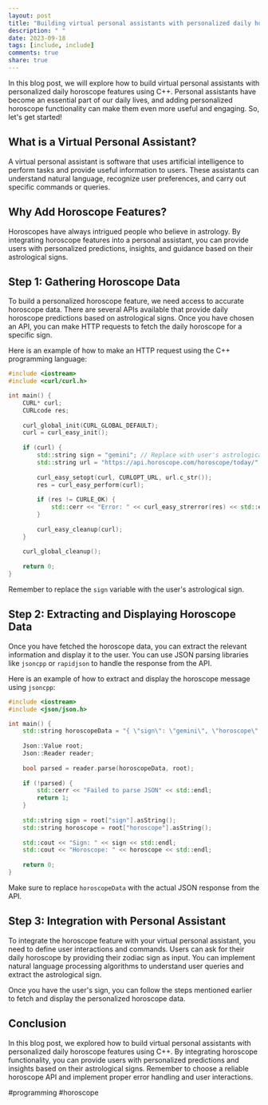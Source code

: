 ```yaml
---
layout: post
title: "Building virtual personal assistants with personalized daily horoscope features using C++"
description: " "
date: 2023-09-18
tags: [include, include]
comments: true
share: true
---
```


In this blog post, we will explore how to build virtual personal assistants with personalized daily horoscope features using C++. Personal assistants have become an essential part of our daily lives, and adding personalized horoscope functionality can make them even more useful and engaging. So, let's get started!

## What is a Virtual Personal Assistant?

A virtual personal assistant is software that uses artificial intelligence to perform tasks and provide useful information to users. These assistants can understand natural language, recognize user preferences, and carry out specific commands or queries.

## Why Add Horoscope Features?

Horoscopes have always intrigued people who believe in astrology. By integrating horoscope features into a personal assistant, you can provide users with personalized predictions, insights, and guidance based on their astrological signs.

## Step 1: Gathering Horoscope Data

To build a personalized horoscope feature, we need access to accurate horoscope data. There are several APIs available that provide daily horoscope predictions based on astrological signs. Once you have chosen an API, you can make HTTP requests to fetch the daily horoscope for a specific sign.

Here is an example of how to make an HTTP request using the C++ programming language:

```cpp
#include <iostream>
#include <curl/curl.h>

int main() {
    CURL* curl;
    CURLcode res;
    
    curl_global_init(CURL_GLOBAL_DEFAULT);
    curl = curl_easy_init();
    
    if (curl) {
        std::string sign = "gemini"; // Replace with user's astrological sign
        std::string url = "https://api.horoscope.com/horoscope/today/" + sign;
        
        curl_easy_setopt(curl, CURLOPT_URL, url.c_str());
        res = curl_easy_perform(curl);
        
        if (res != CURLE_OK) {
            std::cerr << "Error: " << curl_easy_strerror(res) << std::endl;
        }
        
        curl_easy_cleanup(curl);
    }
    
    curl_global_cleanup();
    
    return 0;
}
```

Remember to replace the `sign` variable with the user's astrological sign.

## Step 2: Extracting and Displaying Horoscope Data

Once you have fetched the horoscope data, you can extract the relevant information and display it to the user. You can use JSON parsing libraries like `jsoncpp` or `rapidjson` to handle the response from the API.

Here is an example of how to extract and display the horoscope message using `jsoncpp`:

```cpp
#include <iostream>
#include <json/json.h>

int main() {
    std::string horoscopeData = "{ \"sign\": \"gemini\", \"horoscope\": \"Today's horoscope for Gemini: ...\" }"; // Replace with API response
    
    Json::Value root;
    Json::Reader reader;
    
    bool parsed = reader.parse(horoscopeData, root);
    
    if (!parsed) {
        std::cerr << "Failed to parse JSON" << std::endl;
        return 1;
    }
    
    std::string sign = root["sign"].asString();
    std::string horoscope = root["horoscope"].asString();
    
    std::cout << "Sign: " << sign << std::endl;
    std::cout << "Horoscope: " << horoscope << std::endl;
    
    return 0;
}
```

Make sure to replace `horoscopeData` with the actual JSON response from the API.

## Step 3: Integration with Personal Assistant

To integrate the horoscope feature with your virtual personal assistant, you need to define user interactions and commands. Users can ask for their daily horoscope by providing their zodiac sign as input. You can implement natural language processing algorithms to understand user queries and extract the astrological sign.

Once you have the user's sign, you can follow the steps mentioned earlier to fetch and display the personalized horoscope data.

## Conclusion

In this blog post, we explored how to build virtual personal assistants with personalized daily horoscope features using C++. By integrating horoscope functionality, you can provide users with personalized predictions and insights based on their astrological signs. Remember to choose a reliable horoscope API and implement proper error handling and user interactions.

#programming #horoscope